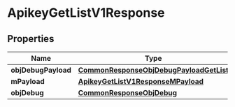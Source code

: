 
# ApikeyGetListV1Response

## Properties
Name | Type | Description | Notes
------------ | ------------- | ------------- | -------------
**objDebugPayload** | [**CommonResponseObjDebugPayloadGetList**](CommonResponseObjDebugPayloadGetList.md) |  | 
**mPayload** | [**ApikeyGetListV1ResponseMPayload**](ApikeyGetListV1ResponseMPayload.md) |  | 
**objDebug** | [**CommonResponseObjDebug**](CommonResponseObjDebug.md) |  |  [optional]



